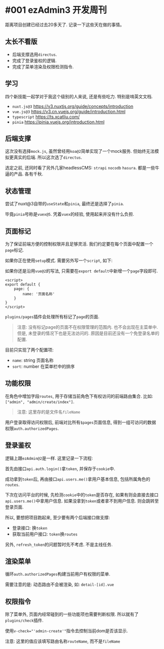 <!--
 * @Author: NMTuan
 * @Email: NMTuan@qq.com
 * @Date: 2022-07-07 16:26:27
 * @LastEditTime: 2022-07-07 21:32:20
 * @LastEditors: NMTuan
 * @Description: 
 * @FilePath: \muyi.dev\docs\logs\2022-07-08.md
-->

# #001 ezAdmin3 开发周刊

距离项目创建已经过去20多天了. 记录一下这些天在做的事情。

## 太长不看版

* 后端支撑选用`directus`.
* 完成了登录鉴权的逻辑.
* 完成了菜单渲染及权限检测指令.


## 学习

四个新技能一起学对于我这个级别的人来说, 还是有些吃力. 特别是啃英文文档.

* `nuxt.js@3` https://v3.nuxtjs.org/guide/concepts/introduction
* `vue.js@3` https://v3.cn.vuejs.org/guide/introduction.html
* `typescript` https://ts.xcatliu.com/
* `pinia` https://pinia.vuejs.org/introduction.html

## 后端支撑

这次没有选择`mock.js`, 虽然曾经用`koa@2`简单实现了一个mock服务. 但始终无法模拟更真实的后端. 所以这次选了`directus`.

选定之前, 还同时看了另外几家headlessCMS: `strapi` `nocodb` `hasura`. 都是一些牛逼的产品. 各有千秋.


## 状态管理

尝试了nuxt@3自带的`useState`和`pinia`, 最终还是选择了`pinia`.

毕竟`pinia`号称是`vuex@5`. 凭着`vuex`的经验, 使用起来并没有什么负担.

## 页面标记


为了保证前端方便的控制权限并且足够灵活. 我们约定要在每个页面中配置一个`page`标记.

如果你正在使用`setup`模式. 需要另外写一个`script`, 如下:

如果你还是沿用`vue@2`的写法, 只需要在`export default`中新增一个`page`字段即可.

``` vue
<script>
export default {
	page: {
		name: '页面名称'
	}
}
</script>
```

`plugins/pages`插件会处理所有标记了`page`的页面.
> 注意: 没有标记page的页面不在权限管理的范围内. 也不会出现在主菜单中. 但是, 未登录的情况下也是无法访问的. 原因是目前还没有一个免登录名单的配置.

目前只实现了两个配置项:
* `name`: string 页面名称
* `sort`: number 在菜单栏中的排序


## 功能权限

在角色中增加字段`routes`, 用于存储当前角色下有权访问的前端路由集合. 比如: `["admin", "admin/create/index"]`.

> 注意: 这里存的是文件名`fileName`  

用户登录取得访问权限后, 前端对比所有`$pages`页面信息, 得到一组可访问的数据权限`auth.authorizedPages`.


## 登录鉴权

逻辑上跟`ezAdmin@2`是一样. 这里记录一下流程:

首先由接口`api.auth.login()`拿`token`, 并保存于`cookie`中.

成功拿到`token`后, 再由接口`api.users.me()`拿用户基本信息, 包括所属角色的`routes`.

下次在访问平台的时候, 先检测`cookie`中的`token`是否存在, 如果有则会直接去接口`api.users.me()`中拿用户信息. 如果没拿到`token`或者拿不到用户信息. 则会跳转至登录页面.

所以, 要想把项目跑起来, 至少要有两个后端接口做支撑:

* 登录接口: 换`token`
* 获取当前用户接口: `token`换`routes`

另外, `refresh_token`的问题暂时先不考虑. 不是主线任务.


## 渲染菜单

循环`auth.authorizedPages`构建当前用户有权限的菜单.

需要注意的是: 动态路由不会被渲染, 如: `detail-[id].vue`


## 权限指令

除了菜单外, 页面内经常碰到的一些功能项也需要判断权限. 所以就有了`plugins/check`插件.

使用`v-check="'admin-create'"`指令去控制当前dom是否该显示.

注意: 这里的值应该填写路由名称`routeName`, 而不是`fileName`
